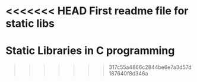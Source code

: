 <<<<<<< HEAD
First readme file for static libs
=======
# Static Libraries in C programming

>>>>>>> 317c55a4866c2844be6e7a3d57d187640f8d346a
